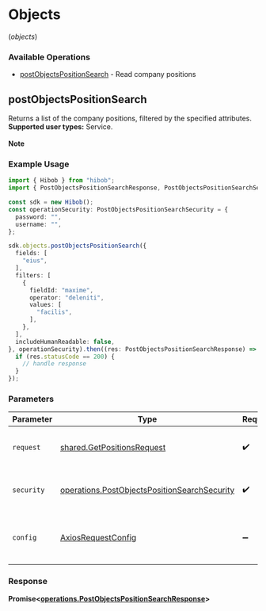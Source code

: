 # Objects
(*objects*)

### Available Operations

* [postObjectsPositionSearch](#postobjectspositionsearch) - Read company positions

## postObjectsPositionSearch

Returns a list of the company positions, filtered by the specified attributes.  <br /><b>Supported user types:</b> Service.<br><br><b>Note</b>

### Example Usage

```typescript
import { Hibob } from "hibob";
import { PostObjectsPositionSearchResponse, PostObjectsPositionSearchSecurity } from "hibob/dist/sdk/models/operations";

const sdk = new Hibob();
const operationSecurity: PostObjectsPositionSearchSecurity = {
  password: "",
  username: "",
};

sdk.objects.postObjectsPositionSearch({
  fields: [
    "eius",
  ],
  filters: [
    {
      fieldId: "maxime",
      operator: "deleniti",
      values: [
        "facilis",
      ],
    },
  ],
  includeHumanReadable: false,
}, operationSecurity).then((res: PostObjectsPositionSearchResponse) => {
  if (res.statusCode == 200) {
    // handle response
  }
});
```

### Parameters

| Parameter                                                                                                    | Type                                                                                                         | Required                                                                                                     | Description                                                                                                  |
| ------------------------------------------------------------------------------------------------------------ | ------------------------------------------------------------------------------------------------------------ | ------------------------------------------------------------------------------------------------------------ | ------------------------------------------------------------------------------------------------------------ |
| `request`                                                                                                    | [shared.GetPositionsRequest](../../models/shared/getpositionsrequest.md)                                     | :heavy_check_mark:                                                                                           | The request object to use for the request.                                                                   |
| `security`                                                                                                   | [operations.PostObjectsPositionSearchSecurity](../../models/operations/postobjectspositionsearchsecurity.md) | :heavy_check_mark:                                                                                           | The security requirements to use for the request.                                                            |
| `config`                                                                                                     | [AxiosRequestConfig](https://axios-http.com/docs/req_config)                                                 | :heavy_minus_sign:                                                                                           | Available config options for making requests.                                                                |


### Response

**Promise<[operations.PostObjectsPositionSearchResponse](../../models/operations/postobjectspositionsearchresponse.md)>**

